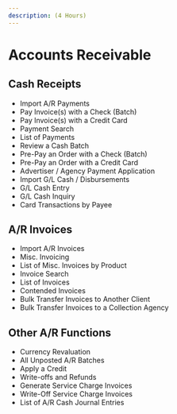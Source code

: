 ```yaml
---
description: (4 Hours)
---
```


# Accounts Receivable

## Cash Receipts

* Import A/R Payments
* Pay Invoice(s) with a Check (Batch)
* Pay Invoice(s) with a Credit Card
* Payment Search
* List of Payments
* Review a Cash Batch
* Pre-Pay an Order with a Check (Batch)
* Pre-Pay an Order with a Credit Card
* Advertiser / Agency Payment Application
* Import G/L Cash / Disbursements
* G/L Cash Entry
* G/L Cash Inquiry
* Card Transactions by Payee

## A/R Invoices

* Import A/R Invoices
* Misc. Invoicing
* List of Misc. Invoices by Product
* Invoice Search
* List of Invoices
* Contended Invoices
* Bulk Transfer Invoices to Another Client
* Bulk Transfer Invoices to a Collection Agency

## Other A/R Functions

* Currency Revaluation
* All Unposted A/R Batches
* Apply a Credit
* Write-offs and Refunds
* Generate Service Charge Invoices
* Write-Off Service Charge Invoices
* List of A/R Cash Journal Entries
